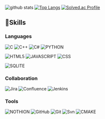 ![github stats](https://github-readme-stats.vercel.app/api?username=HyeonsuIm&theme=codeSTACKr)
[![Top Langs](https://github-readme-stats.vercel.app/api/top-langs/?username=HyeonsuIm&theme=codeSTACKr&langs_count=8&hide=tcl,teX&layout=compact&count_private=true)](https://github.com/anuraghazra/github-readme-stats)
[![Solved.ac Profile](http://mazassumnida.wtf/api/v2/generate_badge?boj=ees1307)](https://solved.ac/ees1307/)


## 💪Skills

### Languages

![C](https://img.shields.io/badge/C-A8B9CC.svg?style=for-the-badge&logo=C&logoColor=black)
![C++](https://img.shields.io/badge/C%2B%2B-00599C?style=for-the-badge&logo=c%2B%2B&logoColor=white)
![C#](https://img.shields.io/badge/C%20Sharp-239120.svg?style=for-the-badge&logo=C-Sharp&logoColor=white)
![PYTHON](https://img.shields.io/badge/Python-3776AB.svg?style=for-the-badge&logo=Python&logoColor=white)

![HTML5](https://img.shields.io/badge/HTML5-E34F26?style=for-the-badge&logo=html5&logoColor=white)
![JAVASCRIPT](https://img.shields.io/badge/JavaScript-F7DF1E.svg?style=for-the-badge&logo=JavaScript&logoColor=black)
![CSS](https://img.shields.io/badge/CSS3-1572B6?style=for-the-badge&logo=css3&logoColor=white)

![SQLITE](https://img.shields.io/badge/SQLite-07405E?style=for-the-badge&logo=sqlite&logoColor=white)

### Collaboration
![Jira](https://img.shields.io/badge/Jira-0052CC?style=for-the-badge&logo=Jira&logoColor=white)
![Confluence](https://img.shields.io/badge/Confluence-172B4D.svg?style=for-the-badge&logo=Confluence&logoColor=white)
![Jenkins](https://img.shields.io/badge/Jenkins-D24939?style=for-the-badge&logo=Jenkins&logoColor=white)

### Tools
![NOTHION](https://img.shields.io/badge/Notion-000000.svg?style=for-the-badge&logo=Notion&logoColor=white)
![GitHub](https://img.shields.io/badge/GitHub-100000?style=for-the-badge&logo=github&logoColor=white)
![Git](https://img.shields.io/badge/GIT-E44C30?style=for-the-badge&logo=git&logoColor=white)
![Svn](https://img.shields.io/badge/Subversion-809CC9.svg?style=for-the-badge&logo=Subversion&logoColor=white)
![CMAKE](https://img.shields.io/badge/CMake-064F8C?style=for-the-badge&logo=cmake&logoColor=white)

